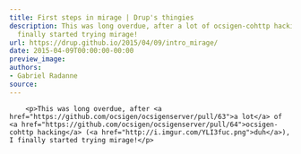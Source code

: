 ```yaml
---
title: First steps in mirage | Drup's thingies
description: This was long overdue, after a lot of ocsigen-cohttp hacking (duh), I
  finally started trying mirage!
url: https://drup.github.io/2015/04/09/intro_mirage/
date: 2015-04-09T00:00:00-00:00
preview_image:
authors:
- Gabriel Radanne
source:
---
```



        
        
        
        <p>This was long overdue, after <a href="https://github.com/ocsigen/ocsigenserver/pull/63">a lot</a> of <a href="https://github.com/ocsigen/ocsigenserver/pull/64">ocsigen-cohttp hacking</a> (<a href="http://i.imgur.com/YLI3fuc.png">duh</a>), I finally started trying mirage!</p>


        
        
